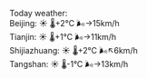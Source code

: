 Today weather:  
Beijing: ☀️   🌡️+2°C 🌬️→15km/h  
Tianjin: ☀️   🌡️+1°C 🌬️→11km/h  
Shijiazhuang: ☀️   🌡️+2°C 🌬️↖6km/h  
Tangshan: ☀️   🌡️-1°C 🌬️→13km/h  
